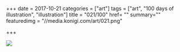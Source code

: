 +++
date = 2017-10-21
categories = ["art"]
tags = ["art", "100 days of illustration", "illustration"]
title = "021/100"
href= ""
summary=""
featuredimg = "//media.konigi.com/art/021.png"

+++

<img src="//media.konigi.com/art/021.png" />
